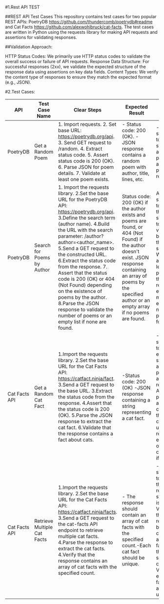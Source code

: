 #1.Rest API TEST

##REST API Test Cases
This repository contains test cases for two popular REST APIs: PoetryDB https://github.com/thundercomb/poetrydb#readme and Cat Facts https://github.com/alexwohlbruck/cat-facts. The test cases are written in Python using the requests library for making API requests and assertions for validating responses.

##Validation Approach:

HTTP Status Codes: We primarily use HTTP status codes to validate the overall success or failure of API requests.
Response Data Structure: For successful responses (2xx), we validate the expected structure of the response data using assertions on key data fields.
Content Types: We verify the content type of responses to ensure they match the expected format (e.g., JSON).

#2.Test Cases:

| API | Test Case Name | Clear Steps | Expected Result | Validation Method |
| --- | --- | ---------------------------------------------------------------------------------- |--- |--- |
| PoetryDB|  Get a Random Poem |1. Import requests.  2. Set base URL: https://poetrydb.org/api.  3. Send GET request to /random.  4. Extract status code.  5. Assert status code is 200 (OK).  6. Parse JSON for poem details.  7. Validate at least one poem exists. | - Status code: 200 (OK).  -JSON response contains a random poem with author, title, lines, etc. | - Assert statements to verify status code and presence of at least one poem in the response.|
|PoetryDB| Search for Poems by Author | 1. Import the requests library. 2.Set the base URL for the PoetryDB API: https://poetrydb.org/api. 3.Define the search term (author name). 4.Build the URL with the search parameter: /author?author=<author_name>. 5.Send a GET request to the constructed URL. 6.Extract the status code from the response. 7. Assert that the status code is 200 (OK) or 404 (Not Found) depending on the existence of poems by the author. 8.Parse the JSON response to validate the number of poems or an empty list if none are found. | Status code: 200 (OK) if the author exists and poems are found, or 404 (Not Found) if the author doesn't exist. JSON response containing an array of poems by the specified author or an empty array if no poems are found.| Assert statements to compare the actual status code to expected values based on the search scenario. We also assert the length of the poems list in the response to ensure it matches the expected number of poems found.|
|Cat Facts API |  Get a Random Cat Fact | 1.Import the requests library. 2.Set the base URL for the Cat Facts API: https://catfact.ninja/fact. 3.Send a GET request to the base URL. 3.Extract the status code from the response. 4.Assert that the status code is 200 (OK). 5.Parse the JSON response to extract the cat fact. 6.Validate that the response contains a fact about cats.| -Status code: 200 (OK)  -JSON response containing a string representing a cat fact.| -Assert statements to verify the expected status code and the presence of a fact in the response. Also perform additional checks on the fact content using regular expressions or string comparisons if desired.|
|Cat Facts API | Retrieve Multiple Cat Facts | 1.Import the requests library. 2.Set the base URL for the Cat Facts API: https://catfact.ninja/facts. 3.Send a GET request to the cat-facts API endpoint to retrieve multiple cat facts. 4.Parse the response to extract the cat facts. 4.Verify that the response contains an array of cat facts with the specified count.| - The response should contain an array of cat facts with the specified count.-Each cat fact should be unique.| - Assert statements to Validate that the response status code is 200. -Validate that the response body contains an array of cat facts with the specified count.-Validate that each cat fact in the array is unique.|
